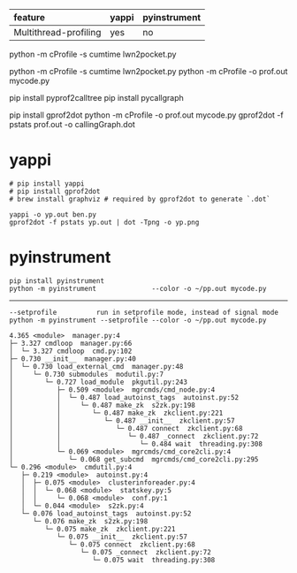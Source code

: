 
| feature               | yappi | pyinstrument |
| :--                   | :--   | :-- |
| Multithread-profiling | yes   | no |

python -m cProfile -s cumtime lwn2pocket.py

python -m cProfile -s cumtime lwn2pocket.py
python -m cProfile -o prof.out mycode.py

pip install pyprof2calltree
pip install pycallgraph


pip install gprof2dot
python -m cProfile -o prof.out mycode.py
gprof2dot -f pstats prof.out -o callingGraph.dot


# yappi


```
# pip install yappi
# pip install gprof2dot
# brew install graphviz # required by gprof2dot to generate `.dot`

yappi -o yp.out ben.py
gprof2dot -f pstats yp.out | dot -Tpng -o yp.png
```

# pyinstrument


```
pip install pyinstrument
python -m pyinstrument              --color -o ~/pp.out mycode.py
```

---

```
--setprofile          run in setprofile mode, instead of signal mode
python -m pyinstrument --setprofile --color -o ~/pp.out mycode.py
```

```
4.365 <module>  manager.py:4
├─ 3.327 cmdloop  manager.py:66
│  └─ 3.327 cmdloop  cmd.py:102
├─ 0.730 __init__  manager.py:40
│  └─ 0.730 load_external_cmd  manager.py:48
│     └─ 0.730 submodules  modutil.py:7
│        └─ 0.727 load_module  pkgutil.py:243
│           ├─ 0.509 <module>  mgrcmds/cmd_node.py:4
│           │  └─ 0.487 load_autoinst_tags  autoinst.py:52
│           │     └─ 0.487 make_zk  s2zk.py:198
│           │        └─ 0.487 make_zk  zkclient.py:221
│           │           └─ 0.487 __init__  zkclient.py:57
│           │              └─ 0.487 connect  zkclient.py:68
│           │                 └─ 0.487 _connect  zkclient.py:72
│           │                    └─ 0.484 wait  threading.py:308
│           └─ 0.069 <module>  mgrcmds/cmd_core2cli.py:4
│              └─ 0.068 get_subcmd  mgrcmds/cmd_core2cli.py:295
└─ 0.296 <module>  cmdutil.py:4
   ├─ 0.219 <module>  autoinst.py:4
   │  ├─ 0.075 <module>  clusterinforeader.py:4
   │  │  └─ 0.068 <module>  statskey.py:5
   │  │     └─ 0.068 <module>  conf.py:1
   │  └─ 0.044 <module>  s2zk.py:4
   └─ 0.076 load_autoinst_tags  autoinst.py:52
      └─ 0.076 make_zk  s2zk.py:198
         └─ 0.075 make_zk  zkclient.py:221
            └─ 0.075 __init__  zkclient.py:57
               └─ 0.075 connect  zkclient.py:68
                  └─ 0.075 _connect  zkclient.py:72
                     └─ 0.075 wait  threading.py:308
```
